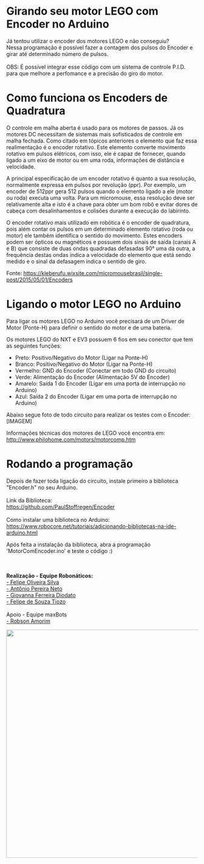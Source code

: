 # Girando seu motor LEGO com Encoder no Arduino

Já tentou utilizar o encoder dos motores LEGO e não conseguiu? <br>
Nessa programação é possível fazer a contagem dos pulsos do Encoder e girar até determinado número de pulsos.<br><br>
OBS: É possível integrar esse código com um sistema de controle P.I.D. para que melhore a perfomance e a precisão do giro do motor.

# Como funciona os Encoders de Quadratura
O controle em malha aberta é usado para os motores de passos. Já os motores DC necessitam de sistemas mais sofisticados de controle em malha fechada. Como citado em tópicos anteriores o elemento que faz essa realimentação é o encoder rotativo. Este elemento converte movimento rotativo em pulsos elétricos, com isso, ele é capaz de fornecer, quando ligado a um eixo de motor ou em uma roda, informações de distância e velocidade.

A principal especificação de um encoder rotativo é quanto a sua resolução, normalmente expressa em pulsos por revolução (ppr). Por exemplo, um encoder de 512ppr gera 512 pulsos quando o elemento ligado a ele (motor ou roda) executa uma volta. Para um micromouse, essa resolução deve ser relativamente alta e isto é a chave para obter um bom robô e evitar dores de cabeça com desalinhamentos e colisões durante a execução do labirinto.
 
O encoder rotativo mais utilizado em robótica é o encoder de quadratura, pois além contar os pulsos em um determinado elemento rotativo (roda ou motor) ele também identifica o sentido do movimento. Estes encoders podem ser ópticos ou magnéticos e possuem dois sinais de saída (canais A e B) que consiste de duas ondas quadradas defasadas 90° uma da outra, a frequência destas ondas indica a velocidade do elemento que está sendo medido e o sinal da defasagem indica o sentido de giro.

Fonte: https://kleberufu.wixsite.com/micromousebrasil/single-post/2015/05/01/Encoders

# Ligando o motor LEGO no Arduino

Para ligar os motores LEGO no Arduino você precisará de um Driver de Motor (Ponte-H) para definir o sentido do motor e de uma bateria.

Os motores LEGO do NXT e EV3 possuem 6 fios em seu conector que tem as seguintes funções:
- Preto: Positivo/Negativo do Motor (Ligar na Ponte-H)
- Branco: Positivo/Negativo do Motor (Ligar na Ponte-H)
- Vermelho: GND do Encoder (Conectar em todo GND do circuito)
- Verde: Alimentação do Encoder (Alimentação 5V do Encoder)
- Amarelo: Saída 1 do Encoder (Ligar em uma porta de interrupção no Arduino)
- Azul: Saída 2 do Encoder (Ligar em uma porta de interrupção no Arduino)

Abaixo segue foto de todo circuito para realizar os testes com o Encoder:
[IMAGEM]

Informações técnicas dos motores de LEGO você encontra em: <br>
http://www.philohome.com/motors/motorcomp.htm

# Rodando a programação

Depois de fazer toda ligação do circuito, instale primeiro a biblioteca "Encoder.h" no seu Arduino.<br><br>
Link da Biblioteca: <br>
https://github.com/PaulStoffregen/Encoder<br><br>
Como instalar uma biblioteca no Arduino: <br>
https://www.robocore.net/tutoriais/adicionando-bibliotecas-na-ide-arduino.html

Após feita a instalação da biblioteca, abra a programação 'MotorComEncoder.ino' e teste o código :)
<br><br><br>

<b>Realização - Equipe Robonáticos:</b><br>
<a href="https://github.com/FeoSilva">- Felipe Oliveira Silva </a><br>
<a href="https://github.com/Antonio6745">- Antônio Pereira Neto </a><br>
<a href="https://github.com/giovannadiodato">- Giovanna Ferreira Diodato</a><br>
<a href="https://github.com/felipetiozo">- Felipe de Souza Tiozo</a><br>
<br>
Apoio - Equipe maxBots<br>
<a href="https://github.com/RobAmorim">- Robson Amorim</a>
<p align="center"><img src="https://github.com/FeoSilva/OBR-2017/blob/master/M%C3%ADdia/Equipe.jpg" width="600"/></p>
